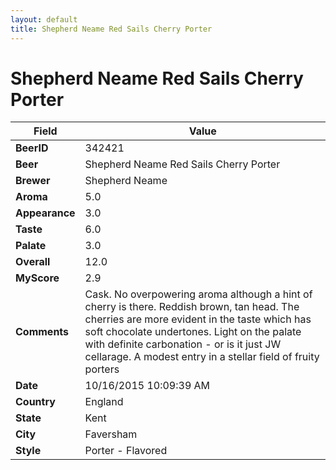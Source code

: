 ```yaml
---
layout: default
title: Shepherd Neame Red Sails Cherry Porter
---
```


# Shepherd Neame Red Sails Cherry Porter

| Field         | Value     |
|---------------|-----------|
| **BeerID** | 342421 |
| **Beer** | Shepherd Neame Red Sails Cherry Porter |
| **Brewer** | Shepherd Neame |
| **Aroma** | 5.0 |
| **Appearance** | 3.0 |
| **Taste** | 6.0 |
| **Palate** | 3.0 |
| **Overall** | 12.0 |
| **MyScore** | 2.9 |
| **Comments** | Cask. No overpowering aroma although a hint of cherry is there. Reddish brown, tan head. The cherries are more evident in the taste which has soft chocolate undertones. Light on the palate with definite carbonation - or is it just JW cellarage. A modest entry in a stellar field of fruity porters |
| **Date** | 10/16/2015 10:09:39 AM |
| **Country** | England |
| **State** | Kent |
| **City** | Faversham |
| **Style** | Porter - Flavored |
